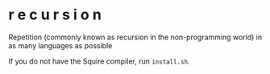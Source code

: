 # r e c u r s i o n

Repetition (commonly known as recursion in the non-programming world) in as many languages as possible   

If you do not have the Squire compiler, run ``install.sh``.
